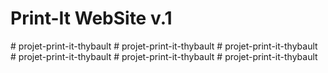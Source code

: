 # Print-It WebSite v.1
#   p r o j e t - p r i n t - i t - t h y b a u l t  
 #   p r o j e t - p r i n t - i t - t h y b a u l t  
 #   p r o j e t - p r i n t - i t - t h y b a u l t  
 #   p r o j e t - p r i n t - i t - t h y b a u l t  
 #   p r o j e t - p r i n t - i t - t h y b a u l t  
 #   p r o j e t - p r i n t - i t - t h y b a u l t  
 